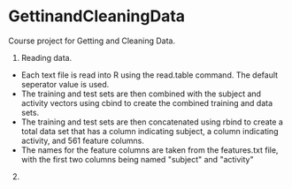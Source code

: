 # GettinandCleaningData
Course project for Getting and Cleaning Data.

1. Reading data.
* Each text file is read into R using the read.table command. The default seperator value is used.
* The training and test sets are then combined with the subject and activity vectors using cbind to create the combined training and data sets.
* The training and test sets are then concatenated using rbind to create a total data set that has a column indicating subject, a column indicating activity, and 561 feature columns.
* The names for the feature columns are taken from the features.txt file, with the first two columns being named "subject" and "activity"

2.  
 
